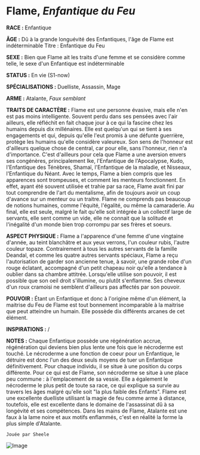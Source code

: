 # Flame, *Enfantique du Feu*

**RACE :** Enfantique

**ÂGE :** Dû à la grande longuévité des Enfantiques, l'âge de Flame est indéterminable Titre : Enfantique du Feu 

**SEXE :** Bien que Flame ait les traits d'une femme et se considère comme telle, le sexe d'un Enfantique est indéterminable

**STATUS :** En vie (S1-now)

**SPÉCIALISATIONS :** Duelliste, Assassin, Mage 

**ARME :** Atalante, *Faux semblant*

**TRAITS DE CARACTÈRE :** Flame est une personne évasive, mais elle n'en est pas moins intelligente. Souvent perdu dans ses pensées avec l'air ailleurs, elle réfléchit en fait chaque jour à ce qui la fascine chez les humains depuis dix millénaires. Elle est quelqu'un qui se tient à ses engagements et qui, depuis qu'elle l'eut promis à une défunte guerrière, protège les humains qu'elle considère valeureux. Son sens de l'honneur est d'ailleurs quelque chose de central, car pour elle, sans l'honneur, rien n'a d'importance. C'est d'ailleurs pour cela que Flame a une aversion envers ses congénères, principalement Ike, l'Enfantique de l'Apocalypse, Kudo, l'Enfantique des Ténèbres, Shamaï, l'Enfantique de la maladie, et Nisseaux, l'Enfantique du Néant. Avec le temps, Flame a bien compris que les apparences sont trompeuses, et comment les menteurs fonctionnent. En effet, ayant été souvent utilisée et trahie par sa race, Flame avait fini par tout comprendre de l'art du mentalisme, afin de toujours avoir un coup d'avance sur un menteur ou un traitre. Flame ne comprends pas beaucoup de notions humaines, comme l'équité, l'égalité, ou même la camaraderie. Au final, elle est seule, malgré le fait qu'elle soit intégrée à un collectif large de servants, elle sent comme un vide, elle ne connait que la solitude et l'inégalité d'un monde bien trop corrompu par ses frères et soeurs.

**ASPECT PHYSIQUE :** Flame a l'apparence d'une femme d'une vingtaine d'année, au teint blanchâtre et aux yeux verrons, l'un couleur rubis, l'autre couleur topaze. Contrairement à tous les autres servants de la famille Deandal, et comme les quatre autres servants spéciaux, Flame a reçu l'autorisation de garder son ancienne tenue, à savoir, une grande robe d'un rouge éclatant, accompagné d'un petit chapeau noir qu'elle a tendance à oublier dans sa chambre attitrée. Lorsqu'elle utilise son pouvoir, il est possible que son oeil droit s'illumine, ou plutôt s'enflamme. Ses cheveux d'un roux cramoisi ne semblent d'ailleurs pas affectés par son pouvoir. 

**POUVOIR :** Étant un Enfantique et donc à l'origine même d'un élément, la maitrise du Feu de Flame est tout bonnement incomparable à la maitrise que peut atteindre un humain. Elle possède dix différents arcanes de cet élément. 

**INSPIRATIONS :** /

**NOTES :** Chaque Enfantique possède une régénération accrue, régénération qui deviens bien plus lente une fois que le nécroderme est touché. Le nécroderme a une fonction de coeur pour un Enfantique, le détruire est donc l'un des deux seuls moyens de tuer un Enfantique définitivement. Pour chaque individu, il se situe à une position du corps différente. Pour ce qui est de Flame, son nécroderme se situe à une place peu commune : à l'emplacement de sa vessie. Elle a également le nécroderme le plus petit de toute sa race, ce qui explique sa survie au travers les âges malgré qu'elle soit "la plus faible des Enfants". Flame est une excellente duelliste utilisant la magie de feu comme arme à distance, toutefois, elle est excellente dans le domaine de l'assassinat dû à sa longévité et ses compétences. Dans les mains de Flame, Atalante est une faux à la lame noire et aux motifs enflammés, c'est en réalité la forme la plus simple d'Atalante. 

`Jouée par Sheele`

![Image](https://data.enyxia.fr/images/characters/enyxiazero/flame.jpg)


